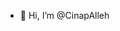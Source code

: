 - 👋 Hi, I’m @CinapAlleh


<!---
CinapAlleh/CinapAlleh is a ✨ special ✨ repository because its `README.md` (this file) appears on your GitHub profile.
You can click the Preview link to take a look at your changes.
--->
